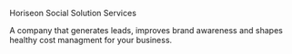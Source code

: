 Horiseon Social Solution Services 

A company that generates leads, improves brand awareness and shapes healthy cost managment for your business. 